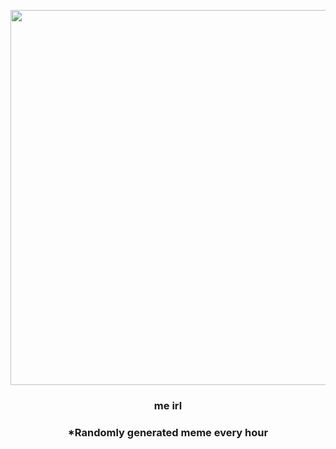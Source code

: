 <p align="center">
        <img src="https://i.redd.it/s6c6620cdua91.jpg" width="600" height="600">
        </p>
        <h3 align="center">me irl</h3>
        <h3 align="center">*Randomly generated meme every hour</h3>
    